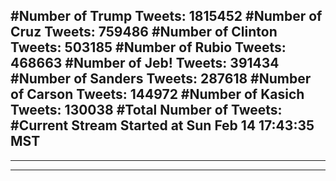 #Number of Trump Tweets: 1815452
#Number of Cruz Tweets: 759486
#Number of Clinton Tweets: 503185
#Number of Rubio Tweets: 468663
#Number of Jeb! Tweets: 391434
#Number of Sanders Tweets: 287618
#Number of Carson Tweets: 144972
#Number of Kasich Tweets: 130038
#Total Number of Tweets:  
#Current Stream Started at Sun Feb 14 17:43:35 MST
---
---
---
